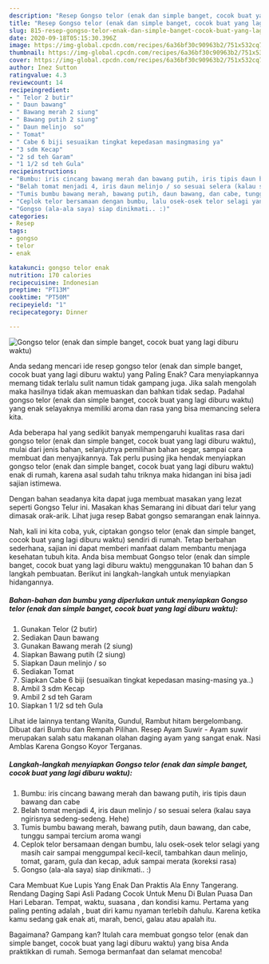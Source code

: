 ```yaml
---
description: "Resep Gongso telor (enak dan simple banget, cocok buat yang lagi diburu waktu) | Cara Masak Gongso telor (enak dan simple banget, cocok buat yang lagi diburu waktu) Yang Enak Dan Lezat"
title: "Resep Gongso telor (enak dan simple banget, cocok buat yang lagi diburu waktu) | Cara Masak Gongso telor (enak dan simple banget, cocok buat yang lagi diburu waktu) Yang Enak Dan Lezat"
slug: 815-resep-gongso-telor-enak-dan-simple-banget-cocok-buat-yang-lagi-diburu-waktu-cara-masak-gongso-telor-enak-dan-simple-banget-cocok-buat-yang-lagi-diburu-waktu-yang-enak-dan-lezat
date: 2020-09-18T05:15:30.396Z
image: https://img-global.cpcdn.com/recipes/6a36bf30c90963b2/751x532cq70/gongso-telor-enak-dan-simple-banget-cocok-buat-yang-lagi-diburu-waktu-foto-resep-utama.jpg
thumbnail: https://img-global.cpcdn.com/recipes/6a36bf30c90963b2/751x532cq70/gongso-telor-enak-dan-simple-banget-cocok-buat-yang-lagi-diburu-waktu-foto-resep-utama.jpg
cover: https://img-global.cpcdn.com/recipes/6a36bf30c90963b2/751x532cq70/gongso-telor-enak-dan-simple-banget-cocok-buat-yang-lagi-diburu-waktu-foto-resep-utama.jpg
author: Inez Sutton
ratingvalue: 4.3
reviewcount: 14
recipeingredient:
- " Telor 2 butir"
- " Daun bawang"
- " Bawang merah 2 siung"
- " Bawang putih 2 siung"
- " Daun melinjo  so"
- " Tomat"
- " Cabe 6 biji sesuaikan tingkat kepedasan masingmasing ya"
- "3 sdm Kecap"
- "2 sd teh Garam"
- "1 1/2 sd teh Gula"
recipeinstructions:
- "Bumbu: iris cincang bawang merah dan bawang putih, iris tipis daun bawang dan cabe"
- "Belah tomat menjadi 4, iris daun melinjo / so sesuai selera (kalau saya ngirisnya sedeng-sedeng. Hehe)"
- "Tumis bumbu bawang merah, bawang putih, daun bawang, dan cabe, tunggu sampai tercium aroma wangi"
- "Ceplok telor bersamaan dengan bumbu, lalu osek-osek telor selagi yang masih cair sampai menggumpal kecil-kecil, tambahkan daun melinjo, tomat, garam, gula dan kecap, aduk sampai merata (koreksi rasa)"
- "Gongso (ala-ala saya) siap dinikmati.. :)"
categories:
- Resep
tags:
- gongso
- telor
- enak

katakunci: gongso telor enak 
nutrition: 170 calories
recipecuisine: Indonesian
preptime: "PT13M"
cooktime: "PT50M"
recipeyield: "1"
recipecategory: Dinner

---
```



![Gongso telor (enak dan simple banget, cocok buat yang lagi diburu waktu)](https://img-global.cpcdn.com/recipes/6a36bf30c90963b2/751x532cq70/gongso-telor-enak-dan-simple-banget-cocok-buat-yang-lagi-diburu-waktu-foto-resep-utama.jpg)

Anda sedang mencari ide resep gongso telor (enak dan simple banget, cocok buat yang lagi diburu waktu) yang Paling Enak? Cara menyiapkannya memang tidak terlalu sulit namun tidak gampang juga. Jika salah mengolah maka hasilnya tidak akan memuaskan dan bahkan tidak sedap. Padahal gongso telor (enak dan simple banget, cocok buat yang lagi diburu waktu) yang enak selayaknya memiliki aroma dan rasa yang bisa memancing selera kita.

Ada beberapa hal yang sedikit banyak mempengaruhi kualitas rasa dari gongso telor (enak dan simple banget, cocok buat yang lagi diburu waktu), mulai dari jenis bahan, selanjutnya pemilihan bahan segar, sampai cara membuat dan menyajikannya. Tak perlu pusing jika hendak menyiapkan gongso telor (enak dan simple banget, cocok buat yang lagi diburu waktu) enak di rumah, karena asal sudah tahu triknya maka hidangan ini bisa jadi sajian istimewa.

Dengan bahan seadanya kita dapat juga membuat masakan yang lezat seperti Gongso Telur ini. Masakan khas Semarang ini dibuat dari telur yang dimasak orak-arik. Lihat juga resep Babat gongso semarangan enak lainnya.


Nah, kali ini kita coba, yuk, ciptakan gongso telor (enak dan simple banget, cocok buat yang lagi diburu waktu) sendiri di rumah. Tetap berbahan sederhana, sajian ini dapat memberi manfaat dalam membantu menjaga kesehatan tubuh kita. Anda bisa membuat Gongso telor (enak dan simple banget, cocok buat yang lagi diburu waktu) menggunakan 10 bahan dan 5 langkah pembuatan. Berikut ini langkah-langkah untuk menyiapkan hidangannya.

<!--inarticleads1-->

##### Bahan-bahan dan bumbu yang diperlukan untuk menyiapkan Gongso telor (enak dan simple banget, cocok buat yang lagi diburu waktu):

1. Gunakan  Telor (2 butir)
1. Sediakan  Daun bawang
1. Gunakan  Bawang merah (2 siung)
1. Siapkan  Bawang putih (2 siung)
1. Siapkan  Daun melinjo / so
1. Sediakan  Tomat
1. Siapkan  Cabe 6 biji (sesuaikan tingkat kepedasan masing-masing ya..)
1. Ambil 3 sdm Kecap
1. Ambil 2 sd teh Garam
1. Siapkan 1 1/2 sd teh Gula


Lihat ide lainnya tentang Wanita, Gundul, Rambut hitam bergelombang. Dibuat dari Bumbu dan Rempah Pilihan. Resep Ayam Suwir - Ayam suwir merupakan salah satu makanan olahan daging ayam yang sangat enak. Nasi Amblas Karena Gongso Koyor Terganas. 

<!--inarticleads2-->

##### Langkah-langkah menyiapkan Gongso telor (enak dan simple banget, cocok buat yang lagi diburu waktu):

1. Bumbu: iris cincang bawang merah dan bawang putih, iris tipis daun bawang dan cabe
1. Belah tomat menjadi 4, iris daun melinjo / so sesuai selera (kalau saya ngirisnya sedeng-sedeng. Hehe)
1. Tumis bumbu bawang merah, bawang putih, daun bawang, dan cabe, tunggu sampai tercium aroma wangi
1. Ceplok telor bersamaan dengan bumbu, lalu osek-osek telor selagi yang masih cair sampai menggumpal kecil-kecil, tambahkan daun melinjo, tomat, garam, gula dan kecap, aduk sampai merata (koreksi rasa)
1. Gongso (ala-ala saya) siap dinikmati.. :)


Cara Membuat Kue Lupis Yang Enak Dan Praktis Ala Enny Tangerang. Rendang Daging Sapi Asli Padang Cocok Untuk Menu Di Bulan Puasa Dan Hari Lebaran. Tempat, waktu, suasana , dan kondisi kamu. Pertama yang paling penting adalah , buat diri kamu nyaman terlebih dahulu. Karena ketika kamu sedang gak enak ati, marah, benci, galau atau apalah itu. 

Bagaimana? Gampang kan? Itulah cara membuat gongso telor (enak dan simple banget, cocok buat yang lagi diburu waktu) yang bisa Anda praktikkan di rumah. Semoga bermanfaat dan selamat mencoba!
